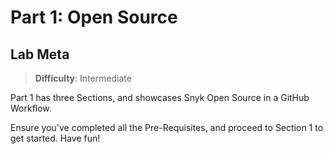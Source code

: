 # Part 1: Open Source

## Lab Meta <a id="lab-meta"></a>

> **Difficulty**: Intermediate

Part 1 has three Sections, and showcases Snyk Open Source in a GitHub Workflow.

Ensure you've completed all the Pre-Requisites, and proceed to Section 1 to get started. Have fun!

